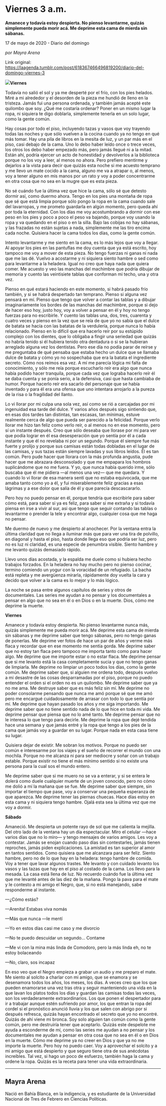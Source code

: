 # Viernes 3 a.m.

**Amanece y todavía estoy despierta. No pienso levantarme, quizás simplemente pueda morir acá. Me deprime esta cama de mierda sin sábanas.**

17 de mayo de 2020 - Diario del domingo

_por Mayra Arena_

Link original: https://laagenda.tumblr.com/post/618367466496819200/diario-del-domingo-viernes-3

![](https://64.media.tumblr.com/5c91cddef5f4e15c13a6679ea7619dbb/62896d703cae810f-c6/s500x750/50ac706169309b0cfb6a3f439874777fad7ddf31.jpg)**Viernes**

Todavía no salió el sol y ya me desperté por el frío, con los pies
helados. Miré a mi alrededor y el desorden de la pieza me hundió de lleno en la
tristeza. Jamás fui una persona ordenada, y también jamás acepté este quilombo
que soy. ¿Qué me costaría ordenar? Poner en un mismo lugar la ropa, ni siquiera
te digo doblarla, simplemente tenerla en un solo lugar, como la gente común. 

Hay cosas por todo el piso, incluyendo tazas y vasos que voy trayendo
todas las noches y que sólo vuelven a la cocina cuando ya no tengo en qué más tomar.
Hay una pila de libros en la mesita de luz, y un par más en el piso, casi
debajo de la cama. Uno lo debo haber leído once o trece veces, los otros los
debo haber empezado más, pero jamás llegué ni a la mitad. Están ahí, podría
ejercer un acto de honestidad y devolverlos a la biblioteca porque no los voy a
leer, al menos no ahora. Pero prefiero mentirme y dejarlos a la vista para decir
que quizás esta noche si me acuesto temprano y me llevo un mate cocido a la cama,
alguno me va a atrapar o, al menos, voy a tener alguno en mis manos por un
rato y voy a poder concentrarme en otra cosa que no sea en la mugre que es esta
pieza.

No sé cuándo fue la última vez que hice la cama, sólo sé que detesto
dormir así, como duermo ahora. Tengo en los pies una montaña de ropa que sé que
está limpia porque sólo pongo la ropa en la cama cuando sale del lavarropas, y
me prometo guardarla en algún momento, pero queda ahí por toda la eternidad.
Con los días me voy acostumbrando a dormir con ese peso en los pies y poco a
poco el peso va bajando, porque voy usando la ropa y va quedando en el piso o
en la silla. Bajo las cobijas no hay sábanas, y las frazadas no están sujetas a
nada, simplemente me las tiro encima cada noche. Quisiera hacer la cama todos
los días, como la gente común. 

Intento levantarme y me siento en la cama, es lo más lejos que voy a
llegar. Al apoyar los pies en las pantuflas me doy cuenta que ya está escrito,
hoy tampoco me voy a mover de esta pieza. No tengo fuerzas ni ganas ni nada que
me las dé. Vuelvo a acostarme y ni siquiera siento hambre o sed como para
levantarme a la heladera. Igual no creo que haya nada que quiera comer. Me
acuesto y veo las manchas del machimbre que podría dibujar de memoria y cuento
las veintisiete tablas que conforman mi techo, una y otra vez.

Pienso en qué estará haciendo en este momento, si habrá pasado frío
también, y si se habrá despertado tan temprano. Pienso si alguna vez pensará en
mí. Pienso que tengo que volver a contar las tablas y a dibujar imaginariamente
los bordes de las manchas del machimbre, porque si dejo de hacer eso hoy, justo
hoy, voy a volver a pensar en él y hoy no tengo fuerzas para no escribirle. Y
cuento las tablas una, dos, tres, cuarenta y cuatro veces y pienso en la vez
que se reía de que yo no sabía que el dulce de batata se hacía con las batatas
de la verdulería, porque nunca lo había relacionado. Pienso en lo difícil que
era hacerlo reír por su estúpido complejo con los dientes, que lo obligaba a
fingir una seriedad que quizás no habría tenido si él hubiera tenido otra
dentadura o si se la hubieran arreglado alguna vez los dentistas. Pero ese día no
podía parar de reírse y me preguntaba de qué pensaba que estaba hecho un dulce
que se llamaba dulce de batata y cómo yo no sospechaba que era la batata el
ingrediente secreto. Cómo nos reímos esa vez. A mí me parecía lógica mi falta
de conocimiento, y sólo me reía porque escucharlo reír era algo que nunca había
podido hacer tranquila, porque cada vez que lograba hacerlo reír él se daba
cuenta y se ponía serio, a la defensiva, casi que hasta cambiaba de humor.
Porque hacerlo reír era sacarlo del personaje que se había inventado y para él
era una ofensa que uno intentara arrojarlo a la pureza de la risa o la fragilidad
del llanto. 

Lo vi llorar por mi culpa una sola vez, así como se rió a carcajadas por
mi ingenuidad esa tarde del dulce. Y varios años después sigo sintiendo que, en
esas dos tardes tan distintas, tan escasas, tan mínimas, estuve realmente cerca
de algo que pueda ser parecido a la felicidad. Porque verlo llorar me hizo tan
feliz como verlo reír, o al menos no en ese momento, pero sí un instante
después. Creo que sólo deseaba que llorase por mí para ver que podía lograr en
él esa desesperación que yo sentía por él a cada instante y que él no revelaba
ni por un segundo. Porque él siempre fue más fuerte y prolijo y porque sus
camisas están todas dobladas en el lugar de las camisas, y sus tazas están
siempre lavadas y sus libros leídos. Él es tan común. Pero pude hacer que llorara
con la más profunda angustia, pude hacer que me abrazara desconsolado y que me
empapara los hombros suplicándome que no me fuera. Y yo, que nunca había
querido irme, sólo buscaba que él me pidiera —al menos una vez— que me quedara. Y cuando
lo vi llorar de esa manera sentí que no estaba equivocada, que me amaba tanto
como yo a él, y fui miserablemente feliz gracias a esas lágrimas y a ese dolor
que salía de él y que parecía descascararlo. 

Pero hoy no puedo pensar en él, porque tendría que escribirle para saber
cómo está, para saber si ya es feliz, para saber si me extraña y si todavía piensa
en irse a vivir al sur, asi que tengo que seguir contando las tablas o
levantarme o prender la tele y encontrar algo, cualquier cosa que me haga no
pensar. 

Me duermo de nuevo y me despierto al anochecer. Por la ventana entra la
última claridad que no llega a iluminar más que para ver una tira de polvillo,
en diagonal y hasta el piso, hasta donde llega eso que podría ser luz, pero no
es luz ni claridad, es una especie de penumbra visible. Siento hambre y me
levanto quizás demasiado rápido. 

Llevo unos días acostada, y la espalda me duele como si hubiera hecho
trabajos forzados. En la heladera no hay mucho pero no pienso cocinar, termino
comiendo un yogur con la voracidad de un refugiado. La bacha está repleta y me
avergüenza mirarla, rápidamente doy vuelta la cara y decido que volver a la
cama es lo mejor y lo más lógico. 

La noche se pasa entre algunos capítulos de series y otros de
documentales. Las series me ayudan a no pensar y los documentales a pensar en
algo que no sea en él o en Dios o en la muerte. Dios, cómo me deprime la muerte.


**Viernes**

Amanece y todavía estoy despierta. No pienso levantarme nunca más,
quizás simplemente me pueda morir acá. Me deprime esta cama de mierda sin
sábanas y me deprime saber que tengo sábanas, pero no tengo ganas de ponerlas. Me deprime ver fotos de hace un par de años y
verme más flaca y recordar que en ese momento me sentía gorda. Me deprime saber
que no estoy tan flaca pero tampoco me importa tanto como para hacer algo. Me
deprime que me importe estar o no estar flaca. Me deprime pensar que si me
levanto está la casa completamente sucia y que no tengo ganas de limpiarla. Me
deprime no limpiar un poco todos los días, como la gente común. Me deprime
saber que, si alguien me ordena todo, después vuelvo a mi desastre de las cosas
desparramadas por el piso, porque no puedo entender el orden si el orden no es
un quilombo. Me deprime saber que ya no me ama. Me destruye saber que es más
feliz sin mí. Me deprime no poder consolarme pensando que nunca me amó porque
sé que me amó pero me encargué cuidadosamente de arrasar con todo lo que sentía
por mí. Me deprime que hayan pasado los años y me siga importando. Me deprime
saber que no tiene sentido nada de lo que hice en toda mi vida. Me deprime
pensar que piensa que no lo amé tanto. Me deprime pensar que no le interesa lo
que tengo para decirle. Me deprime la ropa que dejé tendida hace una semana y
que jamás entré y la ropa que tengo a los pies de la cama que jamás voy a
guardar en su lugar. Porque nada en esta casa tiene su lugar. 

Quisiera dejar de existir. Me sobran los motivos. Porque no puedo ser
común e interesarme por los viajes y el sueño de recorrer el mundo con una
mochila. Porque no me alcanza ni para ser mediocre y soñar con un trabajo
estable. Porque existir no tiene el más mínimo sentido si no existe una persona
para la cual sos el mundo entero. 

Me deprime saber que si me muero no se va a enterar, y si se entera le
dolerá como duele cualquier muerte de un joven conocido, pero no cómo me dolió
a mí la mañana que se fue. Me deprime saber que siempre, sin importar el tiempo
que pase, voy a conservar una pequeña esperanza de que aparezca. Me deprime
tener las piernas chuecas. Hace días estoy en esta cama y ni siquiera tengo
hambre. Ojalá esta sea la última vez que me voy a dormir. 

**Sábado**

Amaneció. Me despierta un potente rayo de sol que me calienta la mejilla.
Del otro lado de la ventana hay un día espectacular. Miro el celular —hace varios días que no lo miro— y tengo mensajes de varios amigos. Les voy a
contestar. Jamás se enojan cuando paso días sin contestarles, jamás tienen
reproches, jamás piden explicaciones. La amistad es tan superior al amor en
tantos sentidos. Como quisiera que me alcanzara para ser feliz. Siento hambre,
pero no de lo que hay en la heladera: tengo hambre de comida. Voy a tener que
lavar algunos trastes. Me levanto y con cuidado levanto los vasos y las tazas
que hay en el piso al costado de la cama. Los llevo para la mesada. La casa
está llena de luz. No recuerdo cuándo fue la última vez que me levanté antes de
las diez de la mañana. Pongo la pava para el mate y le contesto a mi amigo el Negro,
que, si no está manejando, sabe responderme al instante.

—¿Cómo
estás? 

—Arenita!
Estabas viva nomás

—Más
que nunca —le mentí

—Yo
en estos días casi me caso y me divorcio

—No
te puedo descuidar un segundo… Contame

—Me
vi con la mina más linda de Comodoro, pero la más linda eh, no te estoy bolaceando

—No,
claro, sos incapaz

En eso veo que el Negro empieza a grabar un audio y me preparo el mate.
Me siento al solcito a charlar con mi amigo, que se enamora y se desenamora todos
los años, los meses, los días. A veces creo que los que pueden enamorarse una
vez tras otra y seguir manteniendo una vida en la que lavan los platos todos
los días y guardan las camisas todas las veces, son los verdaderamente
extraordinarios. Los que ponen el despertador para ir a trabajar aunque estén
sufriendo por amor, los que entran la ropa del cordel si el pronóstico anunció
lluvia y los que salen con abrigo por si después refresca, quizás hayan
encontrado el secreto que yo no encontré. Quizás de ahí viene mi bronca. Soy
solo alguien tan común como la gente común, pero me destruiría tener que
aceptarlo. Quizás este despelote me ayuda a esconderme de mí, como las series
me ayudan a no pensar y los documentales me ayudan a pensar en otra cosa que no
sea en él o en Dios en la muerte. Cómo me deprime ya no creer en Dios y que ya
no me importe la muerte. Pero hoy no puedo caer. Voy a aprovechar el solcito y
a mi amigo que está despierto y que seguro tiene otra de sus anécdotas
increíbles. Tal vez, si hago un poco de esfuerzo, también haga la cama y ordene
la ropa. Quizás es la receta para tener una vida extraordinaria. 



---

 Mayra Arena
------------

 Nació en Bahía Blanca, en la indigencia, y es estudiante de la Universidad Nacional de Tres de Febrero en Ciencias Políticas.

